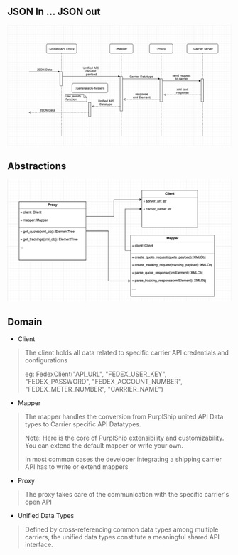 ## JSON In ... JSON out

![Shipping API integration - Sequence Diagram](assets/images/sequence.png)

## Abstractions

![Shipping API integration - Class Diagram](assets/images/classes.png)

## Domain

* Client
> The client holds all data related to specific carrier API credentials and configurations
>
> eg: FedexClient("API_URL", "FEDEX_USER_KEY", "FEDEX_PASSWORD", "FEDEX_ACCOUNT_NUMBER", "FEDEX_METER_NUMBER", "CARRIER_NAME")

* Mapper
> The mapper handles the conversion from PurplShip united API Data types to Carrier specific API Datatypes.
>
> Note: Here is the core of PurplShip extensibility and customizability. You can extend the default mapper or write your own.
>
> In most common cases the developer integrating a shipping carrier API has to write or extend mappers

* Proxy
> The proxy takes care of the communication with the specific carrier's open API

* Unified Data Types
> Defined by cross-referencing common data types among multiple carriers, the unified data types constitute a meaningful shared API interface.
